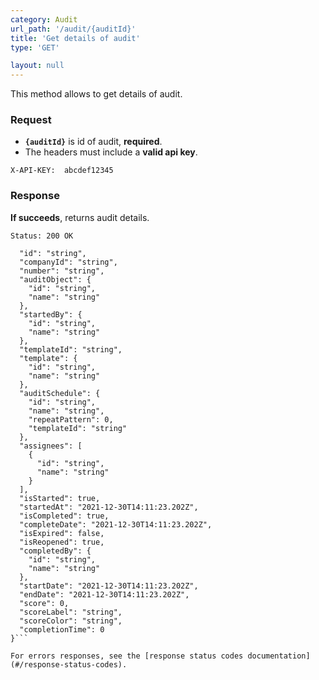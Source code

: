 ```yaml
---
category: Audit
url_path: '/audit/{auditId}'
title: 'Get details of audit'
type: 'GET'

layout: null
---
```


This method allows to get details of audit.

### Request
* **`{auditId}`** is id of audit, **required**.
* The headers must include a **valid api key**.

```X-API-KEY:  abcdef12345```

### Response

**If succeeds**, returns audit details.

```Status: 200 OK```

```{
  "id": "string",
  "companyId": "string",
  "number": "string",
  "auditObject": {
    "id": "string",
    "name": "string"
  },
  "startedBy": {
    "id": "string",
    "name": "string"
  },
  "templateId": "string",
  "template": {
    "id": "string",
    "name": "string"
  },
  "auditSchedule": {
    "id": "string",
    "name": "string",
    "repeatPattern": 0,
    "templateId": "string"
  },
  "assignees": [
    {
      "id": "string",
      "name": "string"
    }
  ],
  "isStarted": true,
  "startedAt": "2021-12-30T14:11:23.202Z",
  "isCompleted": true,
  "completeDate": "2021-12-30T14:11:23.202Z",
  "isExpired": false,
  "isReopened": true,
  "completedBy": {
    "id": "string",
    "name": "string"
  },
  "startDate": "2021-12-30T14:11:23.202Z",
  "endDate": "2021-12-30T14:11:23.202Z",
  "score": 0,
  "scoreLabel": "string",
  "scoreColor": "string",
  "completionTime": 0
}```

For errors responses, see the [response status codes documentation](#/response-status-codes).
